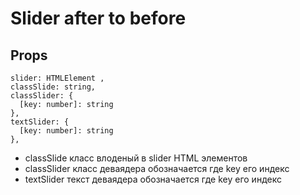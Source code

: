 # Slider after to before

## Props
```
slider: HTMLElement ,
classSlide: string,
classSlider: {
  [key: number]: string
},
textSlider: {
  [key: number]: string
},
```

- classSlide класс влоденый в slider HTML элементов
- classSlider класс деваядера обозначается где key его индекс
- textSlider текст деваядера обозначается где key его индекс
